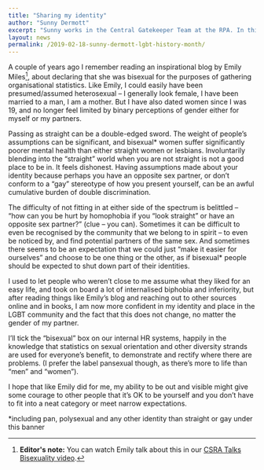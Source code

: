 ```yaml
---
title: "Sharing my identity"
author: "Sunny Dermott"
excerpt: "Sunny works in the Central Gatekeeper Team at the RPA. In this post, they share why it's important for them to share their identity as a pansexual person."
layout: news
permalink: /2019-02-18-sunny-dermott-lgbt-history-month/
---
```


A couple of years ago I remember reading an inspirational blog by Emily Miles[^1], about declaring that she was bisexual for the purposes of gathering organisational statistics.  Like Emily, I could easily have been presumed/assumed heterosexual – I generally look female, I have been married to a man, I am a mother.  But I have also dated women since I was 19, and no longer feel limited by binary perceptions of gender either for myself or my partners.

Passing as straight can be a double-edged sword. The weight of people’s assumptions can be significant, and bisexual* women suffer significantly poorer mental health than either straight women or lesbians. Involuntarily blending into the “straight” world when you are not straight is not a good place to be in. It feels dishonest.  Having assumptions made about your identity because perhaps you have an opposite sex partner, or don’t conform to a “gay” stereotype of how you present yourself, can be an awful cumulative burden of double discrimination.

The difficulty of not fitting in at either side of the spectrum is belittled – “how can you be hurt by homophobia if you “look straight” or have an opposite sex partner?” (clue – you can).  Sometimes it can be difficult to even be recognised by the community that we belong to in spirit – to even be noticed by, and find potential partners of the same sex.  And sometimes there seems to be an expectation that we could just “make it easier for ourselves” and choose to be one thing or the other, as if bisexual* people should be expected to shut down part of their identities.

I used to let people who weren’t close to me assume what they liked for an easy life, and took on board a lot of internalised biphobia and inferiority, but after reading things like Emily’s blog and reaching out to other sources online and in books, I am now more confident in my identity and place in the LGBT community and the fact that this does not change, no matter the gender of my partner.

I’ll tick the “bisexual” box on our internal HR systems, happily in the knowledge that statistics on sexual orientation and other diversity strands are used for everyone’s benefit, to demonstrate and rectify where there are problems.  (I prefer the label pansexual though, as there’s more to life than “men” and “women”).  

I hope that like Emily did for me, my ability to be out and visible might give some courage to other people that it’s OK to be yourself and you don’t have to fit into a neat category or meet narrow expectations.

*including pan, polysexual and any other identity than straight or gay under this banner

[^1]: **Editor's note:** You can watch Emily talk about this in our [CSRA Talks Bisexuality video](/archives/2016/09/19/watch-csra-talks-bisexuality/).
